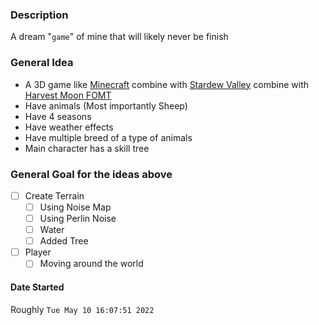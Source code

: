 ### Description

A dream "`game`" of mine that will likely never be finish

### General Idea

- A 3D game like [Minecraft](https://en.wikipedia.org/wiki/Minecraft) combine with [Stardew Valley](https://en.wikipedia.org/wiki/Stardew_Valley) combine with [Harvest Moon FOMT](https://en.wikipedia.org/wiki/Harvest_Moon:_Friends_of_Mineral_Town)
- Have animals (Most importantly Sheep)
- Have 4 seasons
- Have weather effects
- Have multiple breed of a type of animals
- Main character has a skill tree

### General Goal for the ideas above

- [ ] Create Terrain
  - [ ] Using Noise Map
  - [ ] Using Perlin Noise
  - [ ] Water
  - [ ] Added Tree
- [ ] Player
  - [ ] Moving around the world

#### Date Started
Roughly `Tue May 10 16:07:51 2022`